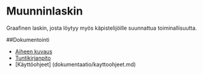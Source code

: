 # Muunninlaskin
Graafinen laskin, josta löytyy myös käpistelijöille suunnattua toiminallisuutta.

##Dokumentointi
* [Aiheen kuvaus](dokumentaatio/aiheenKuvausJaMääritelmä.md)
* [Tuntikirjanpito](dokumentaatio/tuntikirjanpito.md)
* [Käyttöohjeet] (dokumentaatio/kayttoohjeet.md)
